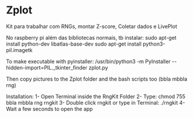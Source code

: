 # Zplot

Kit para trabalhar com RNGs, montar Z-score, Coletar dados e LivePlot

No raspberry pi além das bibliotecas normais, tb instalar: sudo apt-get install python-dev libatlas-base-dev
sudo apt-get install python3-pil.imagetk

To make executable with pyinstaller:
/usr/bin/python3 -m PyInstaller --hidden-import=PIL._tkinter_finder zplot.py

Then copy pictures to the Zplot folder and the bash scripts too (bbla mbbla rng)

Installation:
1- Open Terminal inside the RngKit Folder
2- Type: chmod 755 bbla mbbla rng rngkit
3- Double click rngkit or type in Terminal: ./rngkit
4- Wait a few seconds to open the app
